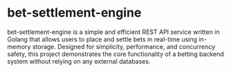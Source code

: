 # bet-settlement-engine
bet-settlement-engine is a simple and efficient REST API service written in Golang that allows users to place and settle bets in real-time using in-memory storage. Designed for simplicity, performance, and concurrency safety, this project demonstrates the core functionality of a betting backend system without relying on any external databases.
